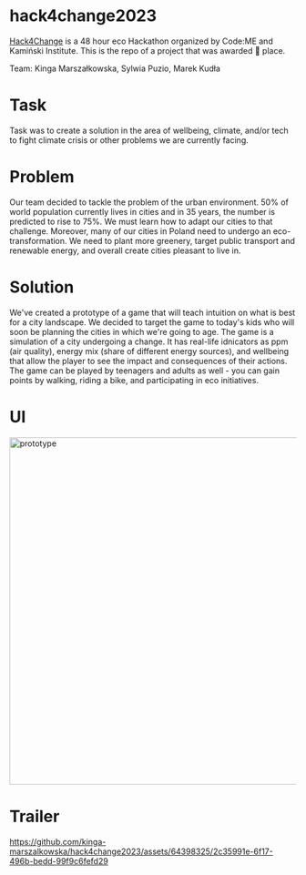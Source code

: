 # hack4change2023 

[Hack4Change](https://hack4change.tech/) is a 48 hour eco Hackathon organized by Code:ME and Kamiński Institute. This is the repo of a project that was awarded 🥉 place.

Team: Kinga Marszałkowska, Sylwia Puzio, Marek Kudła

# Task

Task was to create a solution in the area of wellbeing, climate, and/or tech to fight climate crisis or other problems we are currently facing.

# Problem

Our team decided to tackle the problem of the urban environment. 50% of world population currently lives in cities and in 35 years, the number is predicted to rise to 75%. We must learn how to adapt our cities to that challenge. Moreover, many of our cities in Poland need to undergo an eco-transformation. We need to plant more greenery, target public transport and renewable energy, and overall create cities pleasant to live in.  

# Solution

We've created a prototype of a game that will teach intuition on what is best for a city landscape. We decided to target the game to today's kids who will soon be planning the cities in which we're going to age. The game is a simulation of a city undergoing a change. It has real-life idnicators as ppm (air quality), energy mix (share of different energy sources), and wellbeing that allow the player to see the impact and consequences of their actions. The game can be played by teenagers and adults as well - you can gain points by walking, riding a bike, and participating in eco initiatives.

# UI

<img width="610" alt="prototype" src="https://github.com/kinga-marszalkowska/hack4change2023/assets/64398325/0c253831-46af-40dc-9cb8-43aa1bef4036">


# Trailer

https://github.com/kinga-marszalkowska/hack4change2023/assets/64398325/2c35991e-6f17-496b-bedd-99f9c6fefd29



